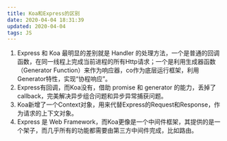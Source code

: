 ```yaml
---
title: Koa和Express的区别
date: 2020-04-04 18:31:39
updated: 2020-04-04
tags: JS
---
```


1. Express 和 Koa 最明显的差别就是 Handler 的处理方法，一个是普通的回调函数，在同一线程上完成当前进程的所有Http请求；一个是利用生成器函数（Generator Function）来作为响应器，co作为底层运行框架，利用Generator特性，实现“协程响应”。
2. Express有回调，而Koa没有，借助 promise 和 generator 的能力，丢掉了 callback，完美解决异步组合问题和异步异常捕获问题。
3. Koa新增了一个Context对象，用来代替Express的Request和Response，作为请求的上下文对象。
4. Express 是 Web Framework，而Koa更像是一个中间件框架，其提供的是一个架子，而几乎所有的功能都需要由第三方中间件完成，比如路由。
